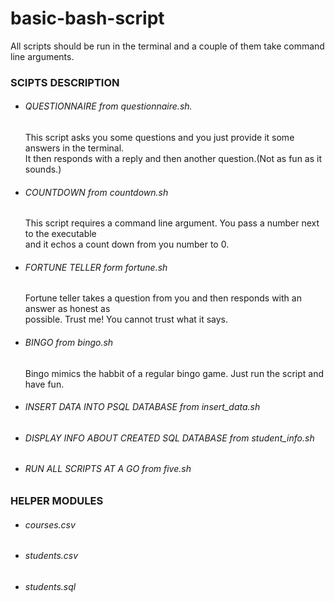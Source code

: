 # basic-bash-script
All scripts should be run in the terminal and a couple of them take command line arguments.

### SCIPTS DESCRIPTION
  * ###### QUESTIONNAIRE from questionnaire.sh.
    This script asks you some questions and you just provide it some answers in the terminal.\
    It then responds with a reply and then another question.(Not as fun as it sounds.)
  * ###### COUNTDOWN from countdown.sh
    This script requires a command line argument. You pass a number next to the executable \
    and it echos a count down from you number to 0.
  * ###### FORTUNE TELLER form fortune.sh
    Fortune teller takes a question from you and then responds with an answer as honest as \
    possible. Trust me! You cannot trust what it says.
  * ###### BINGO from bingo.sh
    Bingo mimics the habbit of a regular bingo game. Just run the script and have fun.
  * ###### INSERT DATA INTO PSQL DATABASE from insert_data.sh
  * ###### DISPLAY INFO ABOUT CREATED SQL DATABASE from student_info.sh
  * ###### RUN ALL SCRIPTS AT A GO from five.sh



### HELPER MODULES
   * ###### courses.csv
   * ###### students.csv
   * ###### students.sql

